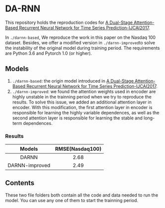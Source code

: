 # DA-RNN

This repository holds the reproduction codes for [A Dual-Stage Attention-Based Recurrent Neural Network for Time Series Prediction-IJCAI2017](https://arxiv.org/pdf/1704.02971.pdf). 

In `./darnn-based`, We reproduce the work in this paper on the Nasdaq 100 dataset. Besides, we offer a modified version in `./darnn-improved`to solve the instability of the original model during training period. The requirements are Python 3.6 and Pytorch 1.0 (or higher).

## Models

1. `./darnn-based`: the origin model introduced in [A Dual-Stage Attention-Based Recurrent Neural Network for Time Series Prediction-IJCAI2017](https://arxiv.org/pdf/1704.02971.pdf). 
2. `./darnn-improved`:  we found the attention weights used in encoder are  highly unstable in the trainning period when we try to reproduce the results. To solve this issue, we added an additional attention layer in encoder. With this modification, the first attention layer in encoder is responsible for learning the highly variable dependences, as well as the second attention layer is responsible for learning the stable and long-term dependences.

### Results

|     Models     | RMSE(Nasdaq100) |
| :------------: | :-------------: |
|     DARNN      |      2.68       |
| DARNN-improved |      2.49       |

## Contents

These two file folders both contain all the code and data needed to run the model. You can use any one of them to start the trainning period.